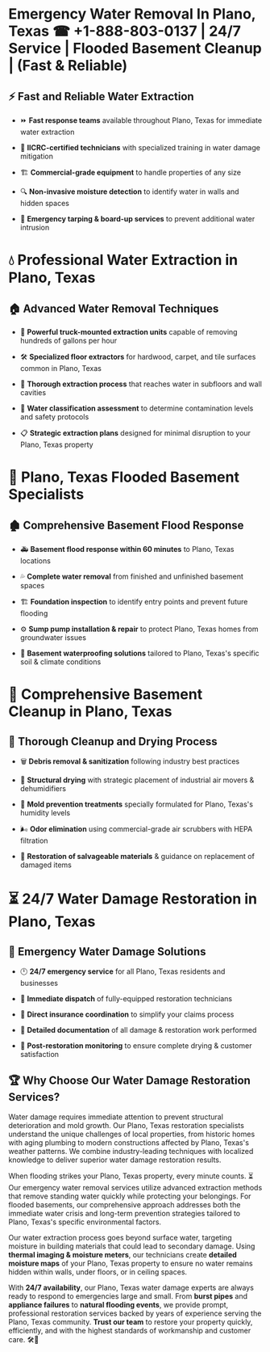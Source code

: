 # Emergency Water Removal In Plano, Texas ☎ +1-888-803-0137  | 24/7 Service | Flooded Basement Cleanup | (Fast & Reliable)  

## ⚡ Fast and Reliable Water Extraction  
- ⏩ **Fast response teams** available throughout Plano, Texas for immediate water extraction  
- 🏅 **IICRC-certified technicians** with specialized training in water damage mitigation  
- 🏗️ **Commercial-grade equipment** to handle properties of any size  
- 🔍 **Non-invasive moisture detection** to identify water in walls and hidden spaces  
- 🛑 **Emergency tarping & board-up services** to prevent additional water intrusion  

# 💧 Professional Water Extraction in Plano, Texas  

## 🏠 Advanced Water Removal Techniques  
- 🚛 **Powerful truck-mounted extraction units** capable of removing hundreds of gallons per hour  
- 🛠️ **Specialized floor extractors** for hardwood, carpet, and tile surfaces common in Plano, Texas  
- 📏 **Thorough extraction process** that reaches water in subfloors and wall cavities  
- 🧪 **Water classification assessment** to determine contamination levels and safety protocols  
- 📋 **Strategic extraction plans** designed for minimal disruption to your Plano, Texas property  

# 🌊 Plano, Texas Flooded Basement Specialists  

## 🏚️ Comprehensive Basement Flood Response  
- 🚑 **Basement flood response within 60 minutes** to Plano, Texas locations  
- 💦 **Complete water removal** from finished and unfinished basement spaces  
- 🏗️ **Foundation inspection** to identify entry points and prevent future flooding  
- ⚙️ **Sump pump installation & repair** to protect Plano, Texas homes from groundwater issues  
- 🌱 **Basement waterproofing solutions** tailored to Plano, Texas's specific soil & climate conditions  

# 🧹 Comprehensive Basement Cleanup in Plano, Texas  

## 🔄 Thorough Cleanup and Drying Process  
- 🗑️ **Debris removal & sanitization** following industry best practices  
- 💨 **Structural drying** with strategic placement of industrial air movers & dehumidifiers  
- 🦠 **Mold prevention treatments** specially formulated for Plano, Texas's humidity levels  
- 🌬️ **Odor elimination** using commercial-grade air scrubbers with HEPA filtration  
- 🔧 **Restoration of salvageable materials** & guidance on replacement of damaged items  

# ⏳ 24/7 Water Damage Restoration in Plano, Texas  

## 🚀 Emergency Water Damage Solutions  
- 🕛 **24/7 emergency service** for all Plano, Texas residents and businesses  
- 🚒 **Immediate dispatch** of fully-equipped restoration technicians  
- 🏦 **Direct insurance coordination** to simplify your claims process  
- 📜 **Detailed documentation** of all damage & restoration work performed  
- 🔎 **Post-restoration monitoring** to ensure complete drying & customer satisfaction  

## 🏆 Why Choose Our Water Damage Restoration Services?  
Water damage requires immediate attention to prevent structural deterioration and mold growth. Our Plano, Texas restoration specialists understand the unique challenges of local properties, from historic homes with aging plumbing to modern constructions affected by Plano, Texas's weather patterns. We combine industry-leading techniques with localized knowledge to deliver superior water damage restoration results.  

When flooding strikes your Plano, Texas property, every minute counts. ⏳ Our emergency water removal services utilize advanced extraction methods that remove standing water quickly while protecting your belongings. For flooded basements, our comprehensive approach addresses both the immediate water crisis and long-term prevention strategies tailored to Plano, Texas's specific environmental factors.  

Our water extraction process goes beyond surface water, targeting moisture in building materials that could lead to secondary damage. Using **thermal imaging & moisture meters**, our technicians create **detailed moisture maps** of your Plano, Texas property to ensure no water remains hidden within walls, under floors, or in ceiling spaces.  

With **24/7 availability**, our Plano, Texas water damage experts are always ready to respond to emergencies large and small. From **burst pipes** and **appliance failures** to **natural flooding events**, we provide prompt, professional restoration services backed by years of experience serving the Plano, Texas community. **Trust our team** to restore your property quickly, efficiently, and with the highest standards of workmanship and customer care. 🛠️💪  
